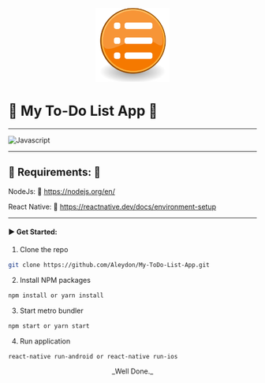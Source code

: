 <p align="center">
  <img src="https://github.com/Aleydon/My-ToDo-List-App/blob/master/List-Icon.svg.png" width="150" />
</p>

# :iphone: My To-Do List App :iphone:

---


![Javascript](https://img.shields.io/badge/JavaScript-323330?style=for-the-badge&logo=javascript&logoColor=F7DF1E)


---

## :pushpin: Requirements: :pushpin:

NodeJs: :link: https://nodejs.org/en/

React Native: :link: https://reactnative.dev/docs/environment-setup


---
#### :arrow_forward:   Get Started: 

  1. Clone the repo
   ```sh
   git clone https://github.com/Aleydon/My-ToDo-List-App.git
   ```
  2. Install NPM packages
   ```sh
   npm install or yarn install
   ```
   3. Start metro bundler
   ```sh
   npm start or yarn start
   ```
   4. Run application
   ```sh
   react-native run-android or react-native run-ios 
   ```


<p align="center">
  _Well Done._
</p>


